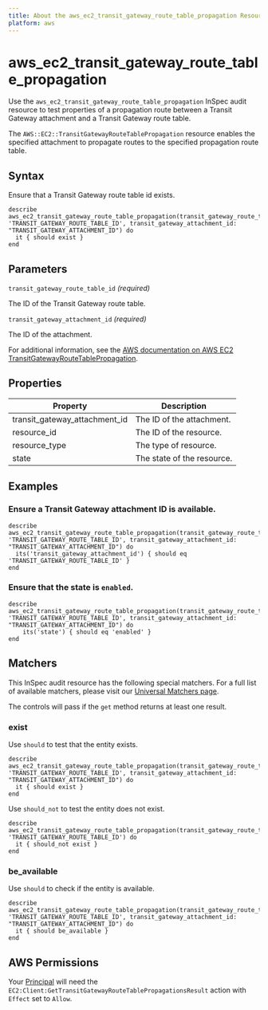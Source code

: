 ```yaml
---
title: About the aws_ec2_transit_gateway_route_table_propagation Resource
platform: aws
---
```


# aws\_ec2\_transit_gateway_route\_table\_propagation

Use the `aws_ec2_transit_gateway_route_table_propagation` InSpec audit resource to test properties of a propagation route between a Transit Gateway attachment and a Transit Gateway route table.

The `AWS::EC2::TransitGatewayRouteTablePropagation` resource enables the specified attachment to propagate routes to the specified propagation route table.

## Syntax

Ensure that a Transit Gateway route table id exists.

    describe aws_ec2_transit_gateway_route_table_propagation(transit_gateway_route_table_id: 'TRANSIT_GATEWAY_ROUTE_TABLE_ID', transit_gateway_attachment_id: "TRANSIT_GATEWAY_ATTACHMENT_ID") do
      it { should exist }
    end

## Parameters

`transit_gateway_route_table_id` _(required)_

The ID of the Transit Gateway route table.

`transit_gateway_attachment_id` _(required)_

The ID of the attachment.

For additional information, see the [AWS documentation on AWS EC2 TransitGatewayRouteTablePropagation](https://docs.aws.amazon.com/AWSCloudFormation/latest/UserGuide/aws-resource-ec2-transitgatewayroutetablepropagation.html).

## Properties

| Property | Description |
| --- | --- |
| transit_gateway_attachment_id | The ID of the attachment. |
| resource_id | The ID of the resource. |
| resource_type | The type of resource. |
| state | The state of the resource. |

## Examples

### Ensure a Transit Gateway attachment ID is available.

    describe aws_ec2_transit_gateway_route_table_propagation(transit_gateway_route_table_id: 'TRANSIT_GATEWAY_ROUTE_TABLE_ID', transit_gateway_attachment_id: "TRANSIT_GATEWAY_ATTACHMENT_ID") do
      its('transit_gateway_attachment_id') { should eq 'TRANSIT_GATEWAY_ROUTE_TABLE_ID' }
    end

### Ensure that the state is `enabled`.

    describe aws_ec2_transit_gateway_route_table_propagation(transit_gateway_route_table_id: 'TRANSIT_GATEWAY_ROUTE_TABLE_ID', transit_gateway_attachment_id: "TRANSIT_GATEWAY_ATTACHMENT_ID") do
        its('state') { should eq 'enabled' }
    end

## Matchers

This InSpec audit resource has the following special matchers. For a full list of available matchers, please visit our [Universal Matchers page](https://www.inspec.io/docs/reference/matchers/).

The controls will pass if the `get` method returns at least one result.

### exist

Use `should` to test that the entity exists.

    describe aws_ec2_transit_gateway_route_table_propagation(transit_gateway_route_table_id: 'TRANSIT_GATEWAY_ROUTE_TABLE_ID', transit_gateway_attachment_id: "TRANSIT_GATEWAY_ATTACHMENT_ID") do
      it { should exist }
    end

Use `should_not` to test the entity does not exist.

    describe aws_ec2_transit_gateway_route_table_propagation(transit_gateway_route_table_id: 'TRANSIT_GATEWAY_ROUTE_TABLE_ID') do
      it { should_not exist }
    end

### be_available

Use `should` to check if the entity is available.

    describe aws_ec2_transit_gateway_route_table_propagation(transit_gateway_route_table_id: 'TRANSIT_GATEWAY_ROUTE_TABLE_ID', transit_gateway_attachment_id: "TRANSIT_GATEWAY_ATTACHMENT_ID") do
      it { should be_available }
    end

## AWS Permissions

Your [Principal](https://docs.aws.amazon.com/IAM/latest/UserGuide/intro-structure.html#intro-structure-principal) will need the `EC2:Client:GetTransitGatewayRouteTablePropagationsResult` action with `Effect` set to `Allow`.
